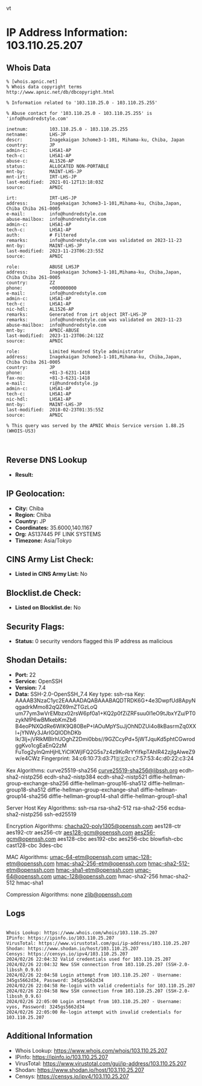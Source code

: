 vt
# IP Address Information: 103.110.25.207

## Whois Data
```
% [whois.apnic.net]
% Whois data copyright terms    http://www.apnic.net/db/dbcopyright.html

% Information related to '103.110.25.0 - 103.110.25.255'

% Abuse contact for '103.110.25.0 - 103.110.25.255' is 'info@hundredstyle.com'

inetnum:        103.110.25.0 - 103.110.25.255
netname:        LHS-JP
descr:          Inagekaigan 3chome3-1-101, Mihama-ku, Chiba, Japan
country:        JP
admin-c:        LHSA1-AP
tech-c:         LHSA1-AP
abuse-c:        AL1526-AP
status:         ALLOCATED NON-PORTABLE
mnt-by:         MAINT-LHS-JP
mnt-irt:        IRT-LHS-JP
last-modified:  2021-01-12T13:18:03Z
source:         APNIC

irt:            IRT-LHS-JP
address:        Inagekaigan 3chome3-1-101,Mihama-ku, Chiba,Japan, Chiba Chiba 261-0005
e-mail:         info@hundredstyle.com
abuse-mailbox:  info@hundredstyle.com
admin-c:        LHSA1-AP
tech-c:         LHSA1-AP
auth:           # Filtered
remarks:        info@hundredstyle.com was validated on 2023-11-23
mnt-by:         MAINT-LHS-JP
last-modified:  2023-11-23T06:23:55Z
source:         APNIC

role:           ABUSE LHSJP
address:        Inagekaigan 3chome3-1-101,Mihama-ku, Chiba,Japan, Chiba Chiba 261-0005
country:        ZZ
phone:          +000000000
e-mail:         info@hundredstyle.com
admin-c:        LHSA1-AP
tech-c:         LHSA1-AP
nic-hdl:        AL1526-AP
remarks:        Generated from irt object IRT-LHS-JP
remarks:        info@hundredstyle.com was validated on 2023-11-23
abuse-mailbox:  info@hundredstyle.com
mnt-by:         APNIC-ABUSE
last-modified:  2023-11-23T06:24:12Z
source:         APNIC

role:           Limited Hundred Style administrator
address:        Inagekaigan 3chome3-1-101,Mihama-ku, Chiba,Japan, Chiba Chiba 261-0005
country:        JP
phone:          +81-3-6231-1418
fax-no:         +81-3-6231-1418
e-mail:         ri@hundredstyle.jp
admin-c:        LHSA1-AP
tech-c:         LHSA1-AP
nic-hdl:        LHSA1-AP
mnt-by:         MAINT-LHS-JP
last-modified:  2018-02-23T01:35:55Z
source:         APNIC

% This query was served by the APNIC Whois Service version 1.88.25 (WHOIS-US3)



```
## Reverse DNS Lookup
- **Result:** 

## IP Geolocation:
- **City:** Chiba
- **Region:** Chiba
- **Country:** JP
- **Coordinates:** 35.6000,140.1167
- **Org:** AS137445 PF LINK SYSTEMS
- **Timezone:** Asia/Tokyo

## CINS Army List Check:
- **Listed in CINS Army List:** 
No

## Blocklist.de Check:
- **Listed on Blocklist.de:** 
No

## Security Flags:
- **Status:** 0 security vendors flagged this IP address as malicious

## Shodan Details:
- **Port:** 22
- **Service:** OpenSSH
- **Version:** 7.4
- **Data:** SSH-2.0-OpenSSH_7.4
Key type: ssh-rsa
Key: AAAAB3NzaC1yc2EAAAADAQABAAABAQDTRDK6G+4e3DwpfUd8ApyNqgadrkMmo82qQZ69mZTGzLoQ
um77ym3wVrEMbzx02rsW6pf0a1+KQ2p0fZiZRFsuu0l1eO9tJbxYZu/PT0zykNfP6wBMkebKmZb6
B4eoPNXQdRe6WlK9Q80BeP+IAOuMpYSuJjOhNDZUi4o8kBasrmZq0XXl+jYNWy3JArIGQIODhDKb
lk/3lj+jVRlkMBlrhUOghZ2Dmi0bbs//9GZCcyPd+5jWTJquKd5phtCGwrodggKvo1cgEaEnQ2zM
FuTog2ylnQmHjHLYiClKWjlFQ2G5s7z4z9KoRrYYifkpTAhIR42zjIgAlweZ9w/e4CWz
Fingerprint: 34:c6:10:73:d3:71:de:2c:c7:57:53:4c:d0:22:c3:24

Kex Algorithms:
	curve25519-sha256
	curve25519-sha256@libssh.org
	ecdh-sha2-nistp256
	ecdh-sha2-nistp384
	ecdh-sha2-nistp521
	diffie-hellman-group-exchange-sha256
	diffie-hellman-group16-sha512
	diffie-hellman-group18-sha512
	diffie-hellman-group-exchange-sha1
	diffie-hellman-group14-sha256
	diffie-hellman-group14-sha1
	diffie-hellman-group1-sha1

Server Host Key Algorithms:
	ssh-rsa
	rsa-sha2-512
	rsa-sha2-256
	ecdsa-sha2-nistp256
	ssh-ed25519

Encryption Algorithms:
	chacha20-poly1305@openssh.com
	aes128-ctr
	aes192-ctr
	aes256-ctr
	aes128-gcm@openssh.com
	aes256-gcm@openssh.com
	aes128-cbc
	aes192-cbc
	aes256-cbc
	blowfish-cbc
	cast128-cbc
	3des-cbc

MAC Algorithms:
	umac-64-etm@openssh.com
	umac-128-etm@openssh.com
	hmac-sha2-256-etm@openssh.com
	hmac-sha2-512-etm@openssh.com
	hmac-sha1-etm@openssh.com
	umac-64@openssh.com
	umac-128@openssh.com
	hmac-sha2-256
	hmac-sha2-512
	hmac-sha1

Compression Algorithms:
	none
	zlib@openssh.com


## Logs
```

Whois Lookup: https://www.whois.com/whois/103.110.25.207
IPinfo: https://ipinfo.io/103.110.25.207
VirusTotal: https://www.virustotal.com/gui/ip-address/103.110.25.207
Shodan: https://www.shodan.io/host/103.110.25.207
Censys: https://censys.io/ipv4/103.110.25.207
2024/02/26 22:04:32 Valid credentials used for 103.110.25.207
2024/02/26 22:04:32 New SSH connection from 103.110.25.207 (SSH-2.0-libssh_0.9.6)
2024/02/26 22:04:58 Login attempt from 103.110.25.207 - Username: 345gs5662d34, Password: 345gs5662d34
2024/02/26 22:04:58 Re-login with valid credentials for 103.110.25.207
2024/02/26 22:04:58 New SSH connection from 103.110.25.207 (SSH-2.0-libssh_0.9.6)
2024/02/26 22:05:00 Login attempt from 103.110.25.207 - Username: vyos, Password: 3245gs5662d34
2024/02/26 22:05:00 Re-login attempt with invalid credentials for 103.110.25.207

```
## Additional Information
- Whois Lookup: https://www.whois.com/whois/103.110.25.207
- IPinfo: https://ipinfo.io/103.110.25.207
- VirusTotal: https://www.virustotal.com/gui/ip-address/103.110.25.207
- Shodan: https://www.shodan.io/host/103.110.25.207
- Censys: https://censys.io/ipv4/103.110.25.207

